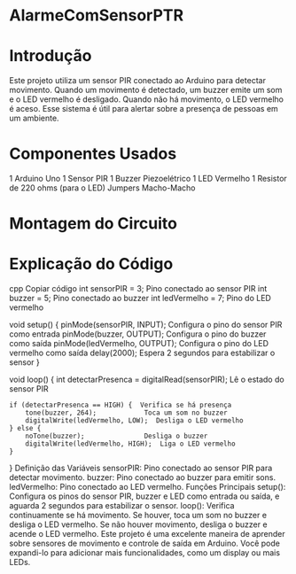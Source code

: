 # AlarmeComSensorPTR
# Introdução
Este projeto utiliza um sensor PIR conectado ao Arduino para detectar movimento. Quando
um movimento é detectado, um buzzer emite um som e o LED vermelho é desligado. Quando não
há movimento, o LED vermelho é aceso. Esse sistema é útil para alertar sobre a presença de
pessoas em um ambiente.

# Componentes Usados
1 Arduino Uno
1 Sensor PIR
1 Buzzer Piezoelétrico
1 LED Vermelho
1 Resistor de 220 ohms (para o LED)
Jumpers Macho-Macho
# Montagem do Circuito

# Explicação do Código
cpp
Copiar código
int sensorPIR = 3;              Pino conectado ao sensor PIR
int buzzer = 5;                 Pino conectado ao buzzer
int ledVermelho = 7;            Pino do LED vermelho

void setup() {
    pinMode(sensorPIR, INPUT);   Configura o pino do sensor PIR como entrada
    pinMode(buzzer, OUTPUT);      Configura o pino do buzzer como saída
    pinMode(ledVermelho, OUTPUT);  Configura o pino do LED vermelho como saída
    delay(2000);                  Espera 2 segundos para estabilizar o sensor
}

void loop() {
    int detectarPresenca = digitalRead(sensorPIR);  Lê o estado do sensor PIR
    
    if (detectarPresenca == HIGH) {  Verifica se há presença
        tone(buzzer, 264);            Toca um som no buzzer
        digitalWrite(ledVermelho, LOW);  Desliga o LED vermelho
    } else {
        noTone(buzzer);               Desliga o buzzer
        digitalWrite(ledVermelho, HIGH);  Liga o LED vermelho
    }
}
Definição das Variáveis
sensorPIR: Pino conectado ao sensor PIR para detectar movimento.
buzzer: Pino conectado ao buzzer para emitir sons.
ledVermelho: Pino conectado ao LED vermelho.
Funções Principais
setup(): Configura os pinos do sensor PIR, buzzer e LED como entrada ou saída, e aguarda 2 segundos para estabilizar o sensor.
loop(): Verifica continuamente se há movimento. Se houver, toca um som no buzzer e desliga o LED vermelho. Se não houver movimento, desliga o buzzer e acende o LED vermelho.
Este projeto é uma excelente maneira de aprender sobre sensores de movimento e controle de saída em Arduino. Você pode expandi-lo para adicionar mais funcionalidades, como um display ou mais LEDs.

